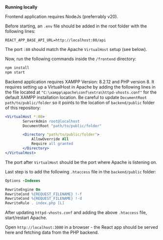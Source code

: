 **Running locally**

Frontend application requires NodeJs (preferrably v20).

Before starting, an `.env` file should be added in the root folder with the following lines:

```.env
REACT_APP_BASE_API_URL=http://localhost:80/api
```

The port `:80` should match the Apache `VirtualHost` setup (see below).

Now, run the following commands inside the `/frontend` directory:

```sh
npm install
npm start
```

Backend application requires XAMPP Version: 8.2.12 and PHP version 8. It requires setting up a VirtualHost in Apache by adding the following lines in the file located at `"C:\xampp\apache\conf\extra\httpd-vhosts.conf"` for the default XAMPP installation location. Be careful to update `DocumentRoot path/to/public/folder` so it points to the location of `backend/public` folder of this repository:

```Apache
<VirtualHost *:80>
        ServerAdmin root@localhost
        DocumentRoot "path/to/public/folder"

        <Directory "path/to/public/folder">
	        AllowOverride All
	        Require all granted
        </Directory>
</VirtualHost>
```

The port after `VirtualHost` should be the port where Apache is listening on.

Last step is to add the following `.htaccess` file in the `backend/public` folder:

```Apache
Options -Indexes

RewriteEngine On
RewriteCond %{REQUEST_FILENAME} !-f
RewriteCond %{REQUEST_FILENAME} !-d
RewriteRule . index.php [L]
```

After updating `httpd-vhosts.conf` and adding the above `.htaccess` file, start/restart Apache.

Open `http://localhost:3000` in a browser - the React app should be served here and fetching data from the PHP backend.

